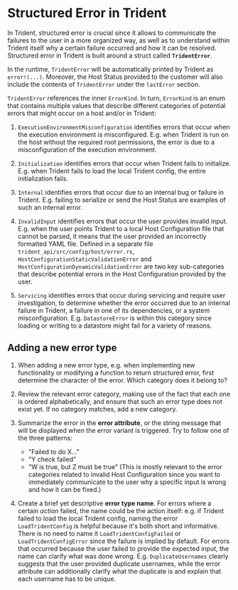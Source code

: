 # Structured Error in Trident

In Trident, structured error is crucial since it allows to communicate the
failures to the user in a more organized way, as well as to understand within
Trident itself why a certain failure occurred and how it can be resolved.
Structured error in Trident is built around a struct called **`TridentError`**.

In the runtime, `TridentError` will be automatically printed by Trident as
`error!(...)`. Moreover, the Host Status provided to the customer will also
include the contents of `TridentError` under the `lastError` section.

`TridentError` references the inner `ErrorKind`. In turn, `ErrorKind` is an
enum that contains multiple values that describe different categories of
potential errors that might occur on a host and/or in Trident:

1. `ExecutionEnvironmentMisconfiguration` identifies errors that occur when
    the execution environment is misconfigured. E.g. when Trident is run on the
    host without the required root permissions, the error is due to a
    misconfiguration of the execution environment.

2. `Initialization` identifies errors that occur when Trident fails to
    initialize. E.g. when Trident fails to load the local Trident config, the
    entire initialization fails.

3. `Internal` identifies errors that occur due to an internal bug or failure in
    Trident. E.g. failing to serialize or send the Host Status are examples of
    such an internal error.

4. `InvalidInput` identifies errors that occur the user provides invalid input.
    E.g. when the user points Trident to a local Host Configuration file that
    cannot be parsed, it means that the user provided an incorrectly formatted
    YAML file. Defined in a separate file `trident_api/src/config/host/error.rs`,
    `HostConfigurationStaticValidationError` and `HostConfigurationDynamicValidationError`
    are two key sub-categories that describe potential errors in the Host
    Configuration provided by the user.

5. `Servicing` identifies errors that occur during servicing and require
    user investigation, to determine whether the error occurred due to an
    internal failure in Trident, a failure in one of its dependencies, or a
    system misconfiguration. E.g. `DatastoreError` is within this category
    since loading or writing to a datastore might fail for a variety of reasons.

## Adding a new error type

1. When adding a new error type, e.g. when implementing new functionality or
    modifying a function to return structured error, first determine the
    character of the error. Which category does it belong to?

2. Review the relevant error category, making use of the fact that each one
    is ordered alphabetically, and ensure that such an error type does not
    exist yet. If no category matches, add a new category.

3. Summarize the error in the **error attribute**, or the string message that
    will be displayed when the error variant is triggered. Try to follow one of
    the three patterns:
    - "Failed to do X..."
    - "Y check failed"
    - "W is true, but Z must be true" (This is mostly relevant to the error
    categories related to invalid Host Configuration since you want to
    immediately communicate to the user why a specific input is wrong and how
    it can be fixed.)

4. Create a brief yet descriptive **error type name**. For errors where a
    certain *action* failed, the name could be the action itself: e.g. if
    Trident failed to load the local Trident config, naming the error
    `LoadTridentConfig` is helpful because it's both short and informative.
    There is no need to name it `LoadTridentConfigFailed` or `LoadTridentConfigError`
    since the failure is implied by default. For errors that occurred because
    the user failed to provide the expected input, the name can clarify what
    was done wrong. E.g. `DuplicateUsernames` clearly suggests that the user
    provided duplicate usernames, while the error attribute can additionally
    clarify what the duplicate is and explain that each username has to be
    unique.
